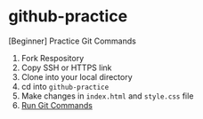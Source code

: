 # github-practice
[Beginner] Practice Git Commands

1. Fork Respository
2. Copy SSH or HTTPS link
3. Clone into your local directory
4. cd into `github-practice`
5. Make changes in `index.html` and `style.css` file
6. [Run Git Commands](https://github.com/junior-devleague/intro-to-git)
